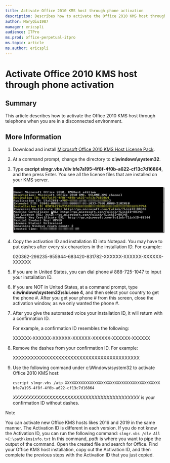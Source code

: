 ```yaml
---
title: Activate Office 2010 KMS host through phone activation
description: Describes how to activate the Office 2010 KMS host through telephone when you are in a disconnected environment.
author: MaryQiu1987
manager: ericspli
audience: ITPro
ms.prod: office-perpetual-itpro
ms.topic: article
ms.author: ericspli
---
```


# Activate Office 2010 KMS host through phone activation

## Summary

This article describes how to activate the Office 2010 KMS host through telephone when you are in a disconnected environment.

## More Information

1. Download and install [Microsoft Office 2010 KMS Host License Pack](https://www.microsoft.com/download/details.aspx?id=25095).
1. At a command prompt, change the directory to **c:\windows\system32**.
1. Type **cscript slmgr.vbs /dlv bfe7a195-4f8f-4f0b-a622-cf13c7d16864**, and then press Enter. You see all the license files that are installed on your KMS server.

   ![Cscript command result with license files installed](./media/activate-office-2010-kms-host-via-phone-activation/command.png)

1. Copy the activation ID and installation ID into Notepad. You may have to put dashes after every six characters in the installation ID. For example:

   020362-296235-955944-683420-831782-XXXXXX-XXXXXX-XXXXXX-XXXXXX

1. If you are in United States, you can dial phone # 888-725-1047 to input your installation ID.
1. If you are NOT in United States, at a command prompt, type **c:\windows\system32\slui.exe 4**, and then select your country to get the phone #. After you get your phone # from this screen, close the activation window, as we only wanted the phone #.
1. After you give the automated voice your installation ID, it will return with a confirmation ID.

   For example, a confirmation ID resembles the following:

   XXXXXX-XXXXXX-XXXXXX-XXXXXX-XXXXXX-XXXXXX-XXXXXX

1. Remove the dashes from your confirmation ID. For example:

   XXXXXXXXXXXXXXXXXXXXXXXXXXXXXXXXXXXXXXXXXX

1. Use the following command under c:\Windows\system32 to activate Office 2010 KMS host:

   ```
   cscript slmgr.vbs /atp XXXXXXXXXXXXXXXXXXXXXXXXXXXXXXXXXXXXXXXXXX bfe7a195-4f8f-4f0b-a622-cf13c7d16864
   ```

   *XXXXXXXXXXXXXXXXXXXXXXXXXXXXXXXXXXXXXXXXXX* is your confirmation ID without dashes.

> [!NOTE]
> You can activate new Office KMS hosts likes 2016 and 2019 in the same manner. The Activation ID is different in each version. If you do not know the Activation ID, you can run the following command:
> ```slmgr.vbs /dlv All >C:\path\kmsinfo.txt```
> In this command, *path* is where you want to pipe the output of the command. Open the created file and search for Office. Find your Office KMS host installation, copy out the Activation ID, and then complete the previous steps with the Activation ID that you just copied.